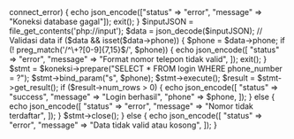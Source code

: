 <?php
header("Access-Control-Allow-Origin: *");
header("Access-Control-Allow-Methods: POST");
header("Access-Control-Allow-Headers: Content-Type");

$koneksi = new mysqli("localhost", "root", "", "login_tele");
if ($koneksi->connect_error) {
    echo json_encode(["status" => "error", "message" => "Koneksi database gagal"]);
    exit();
}

$inputJSON = file_get_contents('php://input');
$data      = json_decode($inputJSON);

// Validasi data
if ($data && isset($data->phone)) {
    $phone = $data->phone;

    if (! preg_match('/^\+?[0-9]{7,15}$/', $phone)) {
        echo json_encode([
            "status"  => "error",
            "message" => "Format nomor telepon tidak valid",
        ]);
        exit();
    }

    $stmt = $koneksi->prepare("SELECT * FROM login WHERE phone_number = ?");
    $stmt->bind_param("s", $phone);
    $stmt->execute();
    $result = $stmt->get_result();

    if ($result->num_rows > 0) {
        echo json_encode([
            "status"  => "success",
            "message" => "Login berhasil",
            "phone"   => $phone,
        ]);
    } else {
        echo json_encode([
            "status"  => "error",
            "message" => "Nomor tidak terdaftar",
        ]);
    }
    $stmt->close();
} else {
    echo json_encode([
        "status"  => "error",
        "message" => "Data tidak valid atau kosong",
    ]);
}
